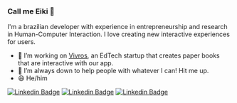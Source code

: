 ### Call me Eiki 👋

I'm a brazilian developer with experience in entrepreneurship and research in Human-Computer Interaction. I love creating new interactive experiences for users.

- 🔭 I’m working on [Vivros](https://vivros.com), an EdTech startup that creates paper books that are interactive with our app.
- 👯 I’m always down to help people with whatever I can! Hit me up.
- 😄 He/him

[![Linkedin Badge](https://img.shields.io/badge/Website-red?style=for-the-badge&logo=google-chrome&logoColor=white)](https://rafaeleiki.com)
[![Linkedin Badge](https://img.shields.io/badge/-LinkedIn-blue?style=for-the-badge&logo=Linkedin&logoColor=white)](https://www.linkedin.com/in/rafaelimamura/)
[![Linkedin Badge](https://img.shields.io/badge/Instagram-E4405F?style=for-the-badge&logo=instagram&logoColor=white)](https://www.instagram.com/eikirafael/)

<!--
**rafaeleiki/rafaeleiki** is a ✨ _special_ ✨ repository because its `README.md` (this file) appears on your GitHub profile.

Here are some ideas to get you started:

- 🔭 I’m currently working on ...
- 🌱 I’m currently learning ...
- 👯 I’m looking to collaborate on ...
- 🤔 I’m looking for help with ...
- 💬 Ask me about ...
- 📫 How to reach me: ...
- 😄 Pronouns: ...
- ⚡ Fun fact: ...
-->

